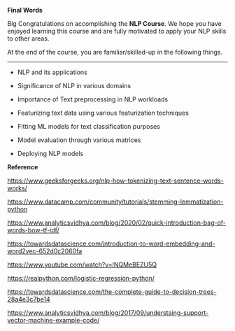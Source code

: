 **Final Words**

Big Congratulations on accomplishing the **NLP Course**. We hope you have enjoyed learning this course and are fully motivated to apply your NLP skills to other areas.

At the end of the course, you are familiar/skilled-up in the following things.

****

- NLP and its applications

- Significance of NLP in various domains

- Importance of Text preprocessing in NLP workloads

- Featurizing text data using various featurization techniques

- Fitting ML models for text classification purposes

- Model evaluation through various matrices

- Deploying NLP models  

**Reference**

<https://www.geeksforgeeks.org/nlp-how-tokenizing-text-sentence-words-works/>

<https://www.datacamp.com/community/tutorials/stemming-lemmatization-python>

<https://www.analyticsvidhya.com/blog/2020/02/quick-introduction-bag-of-words-bow-tf-idf/>

<https://towardsdatascience.com/introduction-to-word-embedding-and-word2vec-652d0c2060fa>

<https://www.youtube.com/watch?v=lNQMeBEZU5Q>

<https://realpython.com/logistic-regression-python/>

<https://towardsdatascience.com/the-complete-guide-to-decision-trees-28a4e3c7be14>

<https://www.analyticsvidhya.com/blog/2017/09/understaing-support-vector-machine-example-code/>
